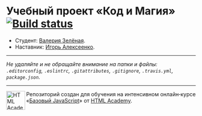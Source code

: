 # Учебный проект «Код и Магия» [![Build status][travis-image]][travis-url]

* Студент: [Валерия Зелёная](https://up.htmlacademy.ru/javascript/12/user/197604).
* Наставник: [Игорь Алексеенко](https://htmlacademy.ru/profile/o0).

---

_Не удаляйте и не обращайте внимание на папки и файлы:_<br>
_`.editorconfig`, `.eslintrc`, `.gitattributes`, `.gitignore`, `.travis.yml`, `package.json`._

---

<a href="https://htmlacademy.ru/intensive/javascript"><img align="left" width="50" height="50" title="HTML Academy" src="https://up.htmlacademy.ru/static/img/intensive/javascript/logo-for-github.svg"></a>

Репозиторий создан для обучения на интенсивном онлайн‑курсе «[Базовый JavaScript](https://htmlacademy.ru/intensive/javascript)» от [HTML Academy](https://htmlacademy.ru).

[travis-image]: https://travis-ci.org/htmlacademy-javascript/197604-code-and-magick.svg?branch=master
[travis-url]: https://travis-ci.org/htmlacademy-javascript/197604-code-and-magick
